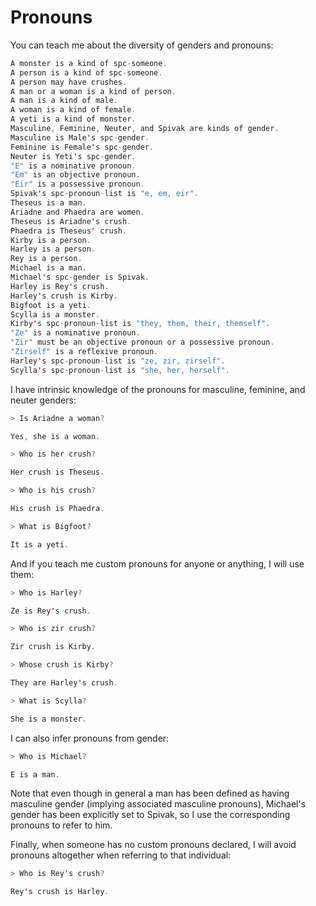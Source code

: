 # Pronouns

You can teach me about the diversity of genders and pronouns:

```scala mdoc:renderBelief:assets/pronouns.png
A monster is a kind of spc-someone.
A person is a kind of spc-someone.
A person may have crushes.
A man or a woman is a kind of person.
A man is a kind of male.
A woman is a kind of female.
A yeti is a kind of monster.
Masculine, Feminine, Neuter, and Spivak are kinds of gender.
Masculine is Male's spc-gender.
Feminine is Female's spc-gender.
Neuter is Yeti's spc-gender.
"E" is a nominative pronoun.
"Em" is an objective pronoun.
"Eir" is a possessive pronoun.
Spivak's spc-pronoun-list is "e, em, eir".
Theseus is a man.
Ariadne and Phaedra are women.
Theseus is Ariadne's crush.
Phaedra is Theseus' crush.
Kirby is a person.
Harley is a person.
Rey is a person.
Michael is a man.
Michael's spc-gender is Spivak.
Harley is Rey's crush.
Harley's crush is Kirby.
Bigfoot is a yeti.
Scylla is a monster.
Kirby's spc-pronoun-list is "they, them, their, themself".
"Ze" is a nominative pronoun.
"Zir" must be an objective pronoun or a possessive pronoun.
"Zirself" is a reflexive pronoun.
Harley's spc-pronoun-list is "ze, zir, zirself".
Scylla's spc-pronoun-list is "she, her, herself".
```

I have intrinsic knowledge of the pronouns for masculine, feminine, and neuter genders:

```scala mdoc:processConversation:verbose
> Is Ariadne a woman?

Yes, she is a woman.

> Who is her crush?

Her crush is Theseus.

> Who is his crush?

His crush is Phaedra.

> What is Bigfoot?

It is a yeti.
```

And if you teach me custom pronouns for anyone or anything, I will use them:

```scala mdoc:processConversation:verbose
> Who is Harley?

Ze is Rey's crush.

> Who is zir crush?

Zir crush is Kirby.

> Whose crush is Kirby?

They are Harley's crush.

> What is Scylla?

She is a monster.
```

I can also infer pronouns from gender:

```scala mdoc:processConversation:verbose
> Who is Michael?

E is a man.
```

Note that even though in general a man has been defined as having
masculine gender (implying associated masculine pronouns),
Michael's gender has been explicitly set to Spivak, so I use
the corresponding pronouns to refer to him.

Finally, when someone has no custom pronouns declared, I will avoid pronouns
altogether when referring to that individual:

```scala mdoc:processConversation:verbose
> Who is Rey's crush?

Rey's crush is Harley.
```
